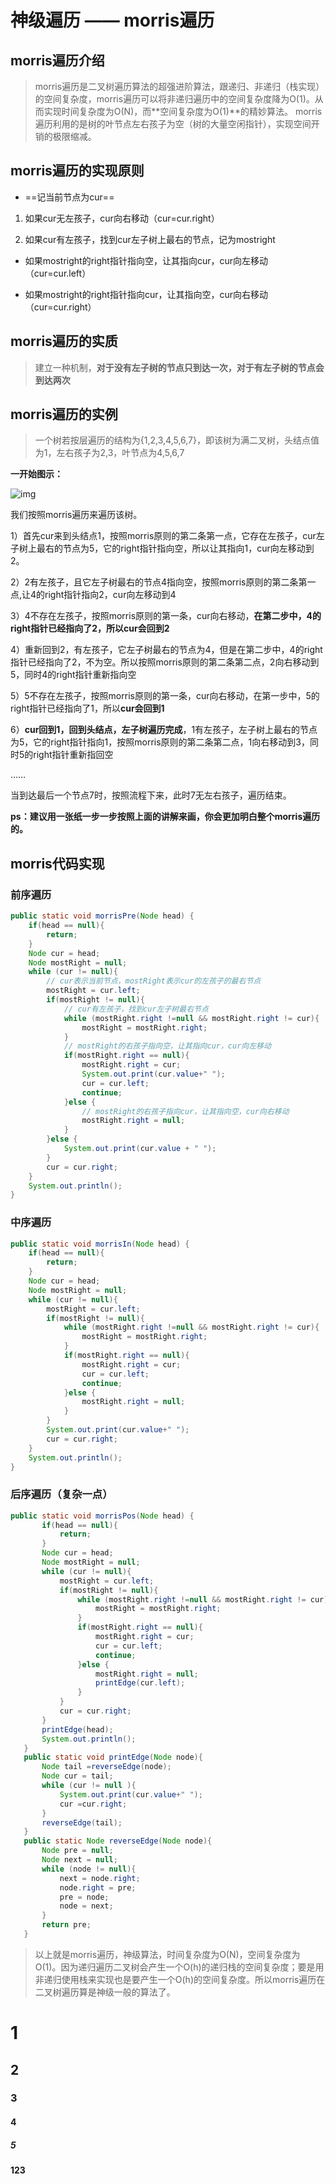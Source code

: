 # 神级遍历 —— morris遍历

## morris遍历介绍

> morris遍历是二叉树遍历算法的超强进阶算法，跟递归、非递归（栈实现）的空间复杂度，morris遍历可以将非递归遍历中的空间复杂度降为O(1)。从而实现时间复杂度为O(N)，而**空间复杂度为O(1)**的精妙算法。
> 		 morris遍历利用的是树的叶节点左右孩子为空（树的大量空闲指针），实现空间开销的极限缩减。

## morris遍历的实现原则

+ ==记当前节点为cur==

1. 如果cur无左孩子，cur向右移动（cur=cur.right）

2. 如果cur有左孩子，找到cur左子树上最右的节点，记为mostright

+ 如果mostright的right指针指向空，让其指向cur，cur向左移动（cur=cur.left）

+ 如果mostright的right指针指向cur，让其指向空，cur向右移动（cur=cur.right）

     

## morris遍历的实质

> 建立一种机制，**对于没有左子树的节点只到达一次，对于有左子树的节点会到达两次**

## morris遍历的实例

> 一个树若按层遍历的结构为{1,2,3,4,5,6,7}，即该树为满二叉树，头结点值为1，左右孩子为2,3，叶节点为4,5,6,7

**一开始图示：**

![img](https://pic1.zhimg.com/v2-f0dd0d96eb60aaa987122a09129b192c_b.jpg)

我们按照morris遍历来遍历该树。

1）首先cur来到头结点1，按照morris原则的第二条第一点，它存在左孩子，cur左子树上最右的节点为5，它的right指针指向空，所以让其指向1，cur向左移动到2。

2）2有左孩子，且它左子树最右的节点4指向空，按照morris原则的第二条第一点,让4的right指针指向2，cur向左移动到4

3）4不存在左孩子，按照morris原则的第一条，cur向右移动，**在第二步中，4的right指针已经指向了2，所以cur会回到2**

4）重新回到2，有左孩子，它左子树最右的节点为4，但是在第二步中，4的right指针已经指向了2，不为空。所以按照morris原则的第二条第二点，2向右移动到5，同时4的right指针重新指向空

5）5不存在左孩子，按照morris原则的第一条，cur向右移动，在第一步中，5的right指针已经指向了1，所以**cur会回到1**

6）**cur回到1，回到头结点，左子树遍历完成**，1有左孩子，左子树上最右的节点为5，它的right指针指向1，按照morris原则的第二条第二点，1向右移动到3，同时5的right指针重新指回空

……

当到达最后一个节点7时，按照流程下来，此时7无左右孩子，遍历结束。

**ps：建议用一张纸一步一步按照上面的讲解来画，你会更加明白整个morris遍历的。**

## morris代码实现

### 前序遍历

```java
public static void morrisPre(Node head) {
    if(head == null){
        return;
    }
    Node cur = head;
    Node mostRight = null;
    while (cur != null){
        // cur表示当前节点，mostRight表示cur的左孩子的最右节点
        mostRight = cur.left;
        if(mostRight != null){
            // cur有左孩子，找到cur左子树最右节点
            while (mostRight.right !=null && mostRight.right != cur){
                mostRight = mostRight.right;
            }
            // mostRight的右孩子指向空，让其指向cur，cur向左移动
            if(mostRight.right == null){
                mostRight.right = cur;
                System.out.print(cur.value+" ");
                cur = cur.left;
                continue;
            }else {
                // mostRight的右孩子指向cur，让其指向空，cur向右移动
                mostRight.right = null;
            }
        }else {
            System.out.print(cur.value + " ");
        }
        cur = cur.right;
    }
    System.out.println();
}
```

### 中序遍历

```java
public static void morrisIn(Node head) {
    if(head == null){
        return;
    }
    Node cur = head;
    Node mostRight = null;
    while (cur != null){
        mostRight = cur.left;
        if(mostRight != null){
            while (mostRight.right !=null && mostRight.right != cur){
                mostRight = mostRight.right;
            }
            if(mostRight.right == null){
                mostRight.right = cur;
                cur = cur.left;
                continue;
            }else {
                mostRight.right = null;
            }
        }
        System.out.print(cur.value+" ");
        cur = cur.right;
    }
    System.out.println();
}
```

### 后序遍历（复杂一点）

```java
public static void morrisPos(Node head) {
       if(head == null){
           return;
       }
       Node cur = head;
       Node mostRight = null;
       while (cur != null){
           mostRight = cur.left;
           if(mostRight != null){
               while (mostRight.right !=null && mostRight.right != cur){
                   mostRight = mostRight.right;
               }
               if(mostRight.right == null){
                   mostRight.right = cur;
                   cur = cur.left;
                   continue;
               }else {
                   mostRight.right = null;
                   printEdge(cur.left);
               }
           }
           cur = cur.right;
       }
       printEdge(head);
       System.out.println();
   }
   public static void printEdge(Node node){
       Node tail =reverseEdge(node);
       Node cur = tail;
       while (cur != null ){
           System.out.print(cur.value+" ");
           cur =cur.right;
       }
       reverseEdge(tail);
   }
   public static Node reverseEdge(Node node){
       Node pre = null;
       Node next = null;
       while (node != null){
           next = node.right;
           node.right = pre;
           pre = node;
           node = next;
       }
       return pre;
   }
```

> 以上就是morris遍历，神级算法，时间复杂度为O(N)，空间复杂度为O(1)。因为递归遍历二叉树会产生一个O(h)的递归栈的空间复杂度；要是用非递归使用栈来实现也是要产生一个O(h)的空间复杂度。所以morris遍历在二叉树遍历算是神级一般的算法了。







# 1

## 2

### 3

#### 4

##### 5

**123**

